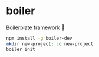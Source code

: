 # boiler

Boilerplate framework 🥘

```bash
npm install -g boiler-dev
mkdir new-project; cd new-project
boiler init
```
